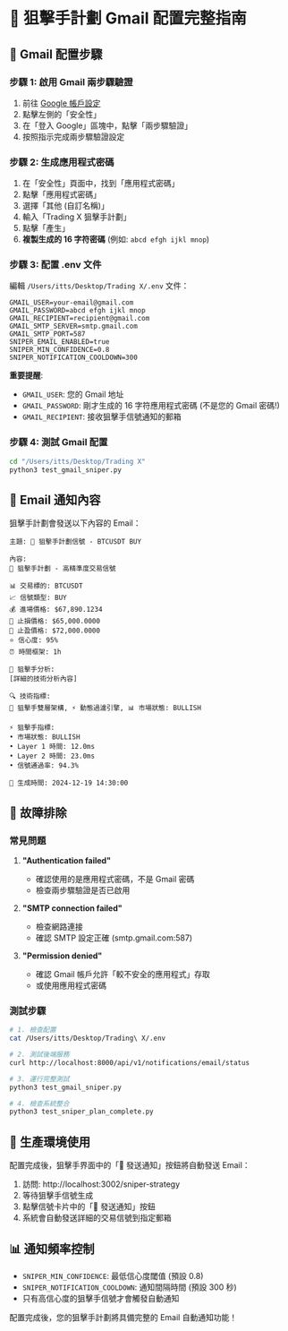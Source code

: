 # 🎯 狙擊手計劃 Gmail 配置完整指南

## 📧 Gmail 配置步驟

### 步驟 1: 啟用 Gmail 兩步驟驗證

1. 前往 [Google 帳戶設定](https://myaccount.google.com/)
2. 點擊左側的「安全性」
3. 在「登入 Google」區塊中，點擊「兩步驟驗證」
4. 按照指示完成兩步驟驗證設定

### 步驟 2: 生成應用程式密碼

1. 在「安全性」頁面中，找到「應用程式密碼」
2. 點擊「應用程式密碼」
3. 選擇「其他 (自訂名稱)」
4. 輸入「Trading X 狙擊手計劃」
5. 點擊「產生」
6. **複製生成的 16 字符密碼** (例如: `abcd efgh ijkl mnop`)

### 步驟 3: 配置 .env 文件

編輯 `/Users/itts/Desktop/Trading X/.env` 文件：

```env
GMAIL_USER=your-email@gmail.com
GMAIL_PASSWORD=abcd efgh ijkl mnop
GMAIL_RECIPIENT=recipient@gmail.com
GMAIL_SMTP_SERVER=smtp.gmail.com
GMAIL_SMTP_PORT=587
SNIPER_EMAIL_ENABLED=true
SNIPER_MIN_CONFIDENCE=0.8
SNIPER_NOTIFICATION_COOLDOWN=300
```

**重要提醒**:

- `GMAIL_USER`: 您的 Gmail 地址
- `GMAIL_PASSWORD`: 剛才生成的 16 字符應用程式密碼 (不是您的 Gmail 密碼!)
- `GMAIL_RECIPIENT`: 接收狙擊手信號通知的郵箱

### 步驟 4: 測試 Gmail 配置

```bash
cd "/Users/itts/Desktop/Trading X"
python3 test_gmail_sniper.py
```

## 📨 Email 通知內容

狙擊手計劃會發送以下內容的 Email：

```
主題: 🎯 狙擊手計劃信號 - BTCUSDT BUY

內容:
🎯 狙擊手計劃 - 高精準度交易信號

📊 交易標的: BTCUSDT
📈 信號類型: BUY
💰 進場價格: $67,890.1234
🛑 止損價格: $65,000.0000
🎯 止盈價格: $72,000.0000
⭐ 信心度: 95%
⏰ 時間框架: 1h

🎯 狙擊手分析:
[詳細的技術分析內容]

🔍 技術指標:
🎯 狙擊手雙層架構, ⚡ 動態過濾引擎, 📊 市場狀態: BULLISH

⚡ 狙擊手指標:
• 市場狀態: BULLISH
• Layer 1 時間: 12.0ms
• Layer 2 時間: 23.0ms
• 信號通過率: 94.3%

📅 生成時間: 2024-12-19 14:30:00
```

## 🔧 故障排除

### 常見問題

1. **"Authentication failed"**

   - 確認使用的是應用程式密碼，不是 Gmail 密碼
   - 檢查兩步驟驗證是否已啟用

2. **"SMTP connection failed"**

   - 檢查網路連接
   - 確認 SMTP 設定正確 (smtp.gmail.com:587)

3. **"Permission denied"**
   - 確認 Gmail 帳戶允許「較不安全的應用程式」存取
   - 或使用應用程式密碼

### 測試步驟

```bash
# 1. 檢查配置
cat /Users/itts/Desktop/Trading\ X/.env

# 2. 測試後端服務
curl http://localhost:8000/api/v1/notifications/email/status

# 3. 運行完整測試
python3 test_gmail_sniper.py

# 4. 檢查系統整合
python3 test_sniper_plan_complete.py
```

## 🎯 生產環境使用

配置完成後，狙擊手界面中的「📧 發送通知」按鈕將自動發送 Email：

1. 訪問: http://localhost:3002/sniper-strategy
2. 等待狙擊手信號生成
3. 點擊信號卡片中的「📧 發送通知」按鈕
4. 系統會自動發送詳細的交易信號到指定郵箱

## 📊 通知頻率控制

- `SNIPER_MIN_CONFIDENCE`: 最低信心度閾值 (預設 0.8)
- `SNIPER_NOTIFICATION_COOLDOWN`: 通知間隔時間 (預設 300 秒)
- 只有高信心度的狙擊手信號才會觸發自動通知

配置完成後，您的狙擊手計劃將具備完整的 Email 自動通知功能！
